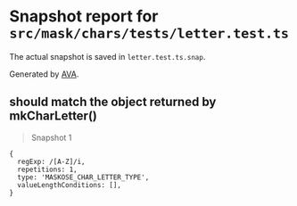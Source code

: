 # Snapshot report for `src/mask/chars/tests/letter.test.ts`

The actual snapshot is saved in `letter.test.ts.snap`.

Generated by [AVA](https://ava.li).

## should match the object returned by mkCharLetter()

> Snapshot 1

    {
      regExp: /[A-Z]/i,
      repetitions: 1,
      type: 'MASKOSE_CHAR_LETTER_TYPE',
      valueLengthConditions: [],
    }

